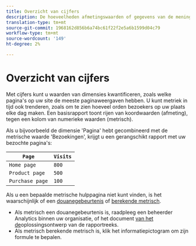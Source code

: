 ```yaml
---
title: Overzicht van cijfers
description: De hoeveelheden afmetingswaarden of gegevens van de mening in tijd.
translation-type: tm+mt
source-git-commit: 1968162d856b6a74bc61f22f2e5a6b1599d04c79
workflow-type: tm+mt
source-wordcount: '149'
ht-degree: 2%

---
```



# Overzicht van cijfers

Met cijfers kunt u waarden van dimensies kwantificeren, zoals welke pagina&#39;s op uw site de meeste paginaweergaven hebben. U kunt metriek in tijd ook trenderen, zoals om te zien hoeveel orden bezoekers op uw plaats elke dag maken. Een basisrapport toont rijen van koordwaarden (afmeting), tegen een kolom van numerieke waarden (metrisch).

Als u bijvoorbeeld de dimensie &#39;Pagina&#39; hebt gecombineerd met de metrische waarde &#39;Bezoekingen&#39;, krijgt u een gerangschikt rapport met uw bezochte pagina&#39;s:

| `Page` | `Visits` |
| --- | --- |
| `Home page` | `800` |
| `Product page` | `500` |
| `Purchase page` | `100` |

Als u een bepaalde metrische hulppagina niet kunt vinden, is het waarschijnlijk of een [douanegebeurtenis](custom-events.md) of [berekende metrisch](../c-calcmetrics/cm-overview.md).

* Als metrisch een douanegebeurtenis is, raadpleeg een beheerder Analytics binnen uw organisatie, of het document [van het de](/help/implement/prepare/solution-design.md)oplossingsontwerp van de rapportreeks.
* Als metrisch berekende metrisch is, klik het informatiepictogram om zijn formule te bepalen.
